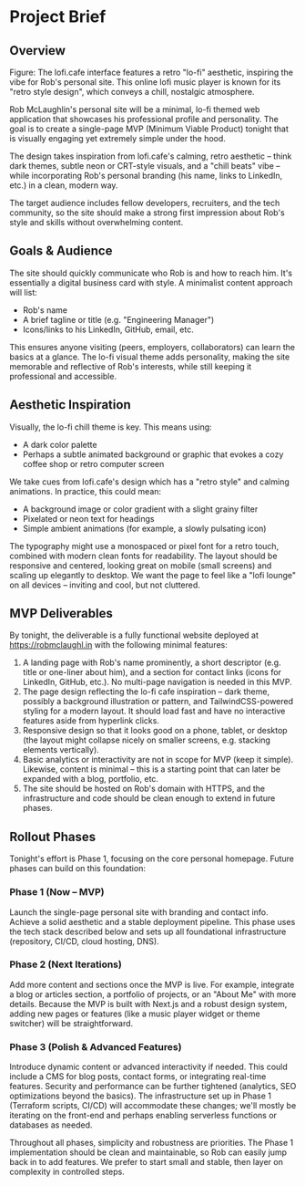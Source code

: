 # Project Brief

## Overview

Figure: The lofi.cafe interface features a retro "lo-fi" aesthetic, inspiring the vibe for Rob's personal site. This online lofi music player is known for its "retro style design", which conveys a chill, nostalgic atmosphere.

Rob McLaughlin's personal site will be a minimal, lo-fi themed web application that showcases his professional profile and personality. The goal is to create a single-page MVP (Minimum Viable Product) tonight that is visually engaging yet extremely simple under the hood.

The design takes inspiration from lofi.cafe's calming, retro aesthetic – think dark themes, subtle neon or CRT-style visuals, and a "chill beats" vibe – while incorporating Rob's personal branding (his name, links to LinkedIn, etc.) in a clean, modern way.

The target audience includes fellow developers, recruiters, and the tech community, so the site should make a strong first impression about Rob's style and skills without overwhelming content.

## Goals & Audience

The site should quickly communicate who Rob is and how to reach him. It's essentially a digital business card with style. A minimalist content approach will list:
- Rob's name
- A brief tagline or title (e.g. "Engineering Manager")
- Icons/links to his LinkedIn, GitHub, email, etc.

This ensures anyone visiting (peers, employers, collaborators) can learn the basics at a glance. The lo-fi visual theme adds personality, making the site memorable and reflective of Rob's interests, while still keeping it professional and accessible.

## Aesthetic Inspiration

Visually, the lo-fi chill theme is key. This means using:
- A dark color palette
- Perhaps a subtle animated background or graphic that evokes a cozy coffee shop or retro computer screen

We take cues from lofi.cafe's design which has a "retro style" and calming animations. In practice, this could mean:
- A background image or color gradient with a slight grainy filter
- Pixelated or neon text for headings
- Simple ambient animations (for example, a slowly pulsating icon)

The typography might use a monospaced or pixel font for a retro touch, combined with modern clean fonts for readability. The layout should be responsive and centered, looking great on mobile (small screens) and scaling up elegantly to desktop. We want the page to feel like a "lofi lounge" on all devices – inviting and cool, but not cluttered.

## MVP Deliverables

By tonight, the deliverable is a fully functional website deployed at https://robmclaughl.in with the following minimal features:

1. A landing page with Rob's name prominently, a short descriptor (e.g. title or one-liner about him), and a section for contact links (icons for LinkedIn, GitHub, etc.). No multi-page navigation is needed in this MVP.
2. The page design reflecting the lo-fi cafe inspiration – dark theme, possibly a background illustration or pattern, and TailwindCSS-powered styling for a modern layout. It should load fast and have no interactive features aside from hyperlink clicks.
3. Responsive design so that it looks good on a phone, tablet, or desktop (the layout might collapse nicely on smaller screens, e.g. stacking elements vertically).
4. Basic analytics or interactivity are not in scope for MVP (keep it simple). Likewise, content is minimal – this is a starting point that can later be expanded with a blog, portfolio, etc.
5. The site should be hosted on Rob's domain with HTTPS, and the infrastructure and code should be clean enough to extend in future phases.

## Rollout Phases

Tonight's effort is Phase 1, focusing on the core personal homepage. Future phases can build on this foundation:

### Phase 1 (Now – MVP)
Launch the single-page personal site with branding and contact info. Achieve a solid aesthetic and a stable deployment pipeline. This phase uses the tech stack described below and sets up all foundational infrastructure (repository, CI/CD, cloud hosting, DNS).

### Phase 2 (Next Iterations)
Add more content and sections once the MVP is live. For example, integrate a blog or articles section, a portfolio of projects, or an "About Me" with more details. Because the MVP is built with Next.js and a robust design system, adding new pages or features (like a music player widget or theme switcher) will be straightforward.

### Phase 3 (Polish & Advanced Features)
Introduce dynamic content or advanced interactivity if needed. This could include a CMS for blog posts, contact forms, or integrating real-time features. Security and performance can be further tightened (analytics, SEO optimizations beyond the basics). The infrastructure set up in Phase 1 (Terraform scripts, CI/CD) will accommodate these changes; we'll mostly be iterating on the front-end and perhaps enabling serverless functions or databases as needed.

Throughout all phases, simplicity and robustness are priorities. The Phase 1 implementation should be clean and maintainable, so Rob can easily jump back in to add features. We prefer to start small and stable, then layer on complexity in controlled steps.
